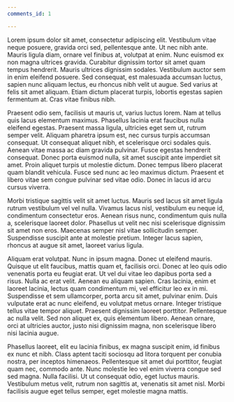 ```yaml
---
comments_id: 1

---
```


Lorem ipsum dolor sit amet, consectetur adipiscing elit. Vestibulum vitae neque posuere, gravida orci sed, pellentesque ante. Ut nec nibh ante. Mauris ligula diam, ornare vel finibus at, volutpat at enim. Nunc euismod ex non magna ultrices gravida. Curabitur dignissim tortor sit amet quam tempus hendrerit. Mauris ultrices dignissim sodales. Vestibulum auctor sem in enim eleifend posuere. Sed consequat, est malesuada accumsan luctus, sapien nunc aliquam lectus, eu rhoncus nibh velit ut augue. Sed varius at felis sit amet aliquam. Etiam dictum placerat turpis, lobortis egestas sapien fermentum at. Cras vitae finibus nibh.

Praesent odio sem, facilisis ut mauris ut, varius luctus lorem. Nam at tellus quis lacus elementum maximus. Phasellus lacinia erat faucibus nulla eleifend egestas. Praesent massa ligula, ultricies eget sem ut, rutrum semper velit. Aliquam pharetra ipsum est, nec cursus turpis accumsan consequat. Ut consequat aliquet nibh, et scelerisque orci sodales quis. Aenean vitae massa ac diam gravida pulvinar. Fusce egestas hendrerit consequat. Donec porta euismod nulla, sit amet suscipit ante imperdiet sit amet. Proin aliquet turpis ut molestie dictum. Donec tempus libero placerat quam blandit vehicula. Fusce sed nunc ac leo maximus dictum. Praesent et libero vitae sem congue pulvinar sed vitae odio. Donec in lacus id arcu cursus viverra.

Morbi tristique sagittis velit sit amet luctus. Mauris sed lacus sit amet ligula rutrum vestibulum vel vel nulla. Vivamus lacus nisl, vestibulum eu neque id, condimentum consectetur eros. Aenean risus nunc, condimentum quis nulla a, scelerisque laoreet dolor. Phasellus ut velit nec nisi scelerisque dignissim sit amet non eros. Maecenas semper nisl vitae sollicitudin semper. Suspendisse suscipit ante at molestie pretium. Integer lacus sapien, rhoncus at augue sit amet, laoreet varius ligula.

Aliquam erat volutpat. Nunc in ipsum magna. Donec ut eleifend mauris. Quisque ut elit faucibus, mattis quam et, facilisis orci. Donec at leo quis odio venenatis porta eu feugiat erat. Ut vel dui vitae leo dapibus porta sed a risus. Nulla ac erat velit. Aenean eu aliquam sapien. Cras lacinia, enim et laoreet lacinia, lectus quam condimentum mi, vel efficitur leo ex in mi. Suspendisse et sem ullamcorper, porta arcu sit amet, pulvinar enim. Duis vulputate erat ac nunc eleifend, eu volutpat metus ornare. Integer tristique tellus vitae tempor aliquet. Praesent dignissim laoreet porttitor. Pellentesque ac nulla velit. Sed non aliquet ex, quis elementum libero. Aenean ornare, orci at ultricies auctor, justo nisi dignissim magna, non scelerisque libero nisi lacinia augue.

Phasellus laoreet, elit eu lacinia finibus, ex magna suscipit enim, id finibus ex nunc et nibh. Class aptent taciti sociosqu ad litora torquent per conubia nostra, per inceptos himenaeos. Pellentesque sit amet dui porttitor, feugiat quam nec, commodo ante. Nunc molestie leo vel enim viverra congue sed sed magna. Nulla facilisi. Ut ut consequat odio, eget luctus mauris. Vestibulum metus velit, rutrum non sagittis at, venenatis sit amet nisl. Morbi facilisis augue eget tellus semper, eget molestie magna mattis.
